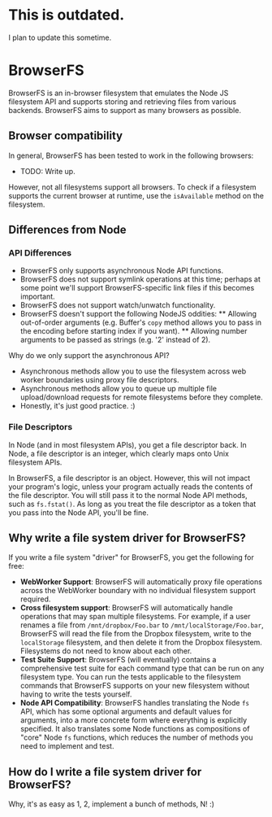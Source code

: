 # This is outdated.

I plan to update this sometime.

BrowserFS
=========

BrowserFS is an in-browser filesystem that emulates the Node JS filesystem API and supports storing and retrieving files from various backends. BrowserFS aims to support as many browsers as possible.

Browser compatibility
---------------------
In general, BrowserFS has been tested to work in the following browsers:

* TODO: Write up.

However, not all filesystems support all browsers. To check if a filesystem supports the current browser at runtime, use the `isAvailable` method on the filesystem.

Differences from Node
---------------------
### API Differences

* BrowserFS only supports asynchronous Node API functions.
* BrowserFS does not support symlink operations at this time; perhaps at some point we'll support BrowserFS-specific link files if this becomes important.
* BrowserFS does not support watch/unwatch functionality.
* BrowserFS doesn't support the following NodeJS oddities:
** Allowing out-of-order arguments (e.g. Buffer's `copy` method allows you to pass in the encoding before starting index if you want).
** Allowing number arguments to be passed as strings (e.g. '2' instead of 2).

Why do we only support the asynchronous API?

* Asynchronous methods allow you to use the filesystem across web worker boundaries using proxy file descriptors.
* Asynchronous methods allow you to queue up multiple file upload/download requests for remote filesystems before they complete.
* Honestly, it's just good practice. :)

### File Descriptors
In Node (and in most filesystem APIs), you get a file descriptor back. In Node, a file descriptor is an integer, which clearly maps onto Unix filesystem APIs.

In BrowserFS, a file descriptor is an object. However, this will not impact your program's logic, unless your program actually reads the contents of the file descriptor. You will still pass it to the normal Node API methods, such as `fs.fstat()`. As long as you treat the file descriptor as a token that you pass into the Node API, you'll be fine.

Why write a file system driver for BrowserFS?
-----------------------------------------------
If you write a file system "driver" for BrowserFS, you get the following for free:

* **WebWorker Support**: BrowserFS will automatically proxy file operations across the WebWorker boundary with no individual filesystem support required.
* **Cross filesystem support**: BrowserFS will automatically handle operations that may span multiple filesystems. For example, if a user renames a file from `/mnt/dropbox/Foo.bar` to `/mnt/localStorage/Foo.bar`, BrowserFS will read the file from the Dropbox filesystem, write to the `localStorage` filesystem, and then delete it from the Dropbox filesystem. Filesystems do not need to know about each other.
* **Test Suite Support**: BrowserFS (will eventually) contains a comprehensive test suite for each command type that can be run on any filesystem type. You can run the tests applicable to the filesystem commands that BrowserFS supports on your new filesystem without having to write the tests yourself.
* **Node API Compatibility**: BrowserFS handles translating the Node `fs` API, which has some optional arguments and default values for arguments, into a more concrete form where everything is explicitly specified. It also translates some Node functions as compositions of "core" Node `fs` functions, which reduces the number of methods you need to implement and test.

How do I write a file system driver for BrowserFS?
--------------------------------------------------
Why, it's as easy as 1, 2, implement a bunch of methods, N! :)
